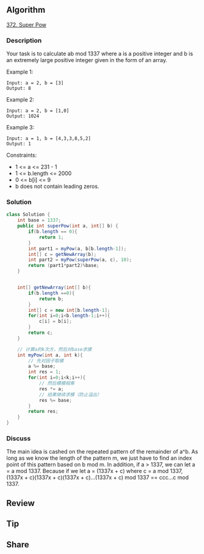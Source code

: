 ## Algorithm

[372. Super Pow](https://leetcode.com/problems/super-pow/)

### Description

Your task is to calculate ab mod 1337 where a is a positive integer and b is an extremely large positive integer given in the form of an array.



Example 1:

```
Input: a = 2, b = [3]
Output: 8
```

Example 2:

```
Input: a = 2, b = [1,0]
Output: 1024
```

Example 3:

```
Input: a = 1, b = [4,3,3,8,5,2]
Output: 1
```

Constraints:

- 1 <= a <= 231 - 1
- 1 <= b.length <= 2000
- 0 <= b[i] <= 9
- b does not contain leading zeros.

### Solution

```java
class Solution {
    int base = 1337;
    public int superPow(int a, int[] b) {
        if(b.length == 0){
            return 1;
        }
        int part1 = myPow(a, b[b.length-1]);
        int[] c = getNewArray(b);
        int part2 = myPow(superPow(a, c), 10);
        return (part1*part2)%base;
    }


    int[] getNewArray(int[] b){
        if(b.length ==0){
            return b;
        }
        int[] c = new int[b.length-1];
        for(int i=0;i<b.length-1;i++){
            c[i] = b[i];
        }
        return c;
    }

    // 计算a的k次方，然后对base求摸
    int myPow(int a, int k){
        // 先对因子取模
        a %= base;
        int res = 1;
        for(int i=0;i<k;i++){
            // 然后模模相乘
            res *= a;
            // 结果继续求模（防止溢出）
            res %= base;
        }
        return res;
    }
}
```

### Discuss

The main idea is cashed on the repeated pattern of the remainder of a^b.
As long as we know the length of the pattern m, we just have to find an index point of this pattern based on b mod m.
In addition, if a > 1337, we can let a = a mod 1337.
Because if we let a = (1337x + c) where c = a mod 1337,
(1337x + c)(1337x + c)(1337x + c)...(1337x + c) mod 1337 == ccc...c mod 1337.

## Review


## Tip


## Share
